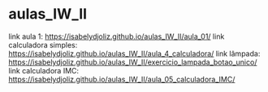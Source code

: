 # aulas_IW_II
link aula 1:
https://isabelydjoliz.github.io/aulas_IW_II/aula_01/
link calculadora simples:
https://isabelydjoliz.github.io/aulas_IW_II/aula_4_calculadora/
link lâmpada:
https://isabelydjoliz.github.io/aulas_IW_II/exercicio_lampada_botao_unico/
link calculadora IMC:
https://isabelydjoliz.github.io/aulas_IW_II/aula_05_calculadora_IMC/
